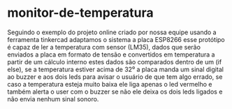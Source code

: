 # monitor-de-temperatura

Seguindo o exemplo do projeto online criado por nossa equipe usando a ferramenta tinkercad adaptamos o sistema a placa ESP8266 esse protótipo é capaz de ler a temperatura com sensor (LM35), dados que serão enviados a placa em formato de tensão e convertidos em temperatura a partir de um cálculo interno estes dados são comparados dentro de um (if else), se a temperatura estiver acima de 32⁰ a placa manda um sinal digital ao buzzer e aos dois leds para avisar o usuário de que tem algo errado, se caso a temperatura esteja muito baixa ele liga apenas o led vermelho e também alerta o user com o buzzer se não ele deixa os dois leds ligados e não envia nenhum sinal sonoro.

